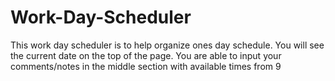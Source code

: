# Work-Day-Scheduler

This work day scheduler is to help organize ones day schedule. You will see the current date on the top of the page. You are able to input your comments/notes in the middle section with available times from 9